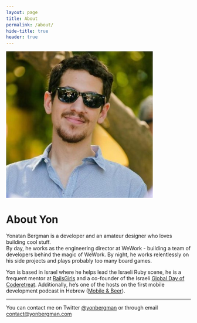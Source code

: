 ```yaml
---
layout: page
title: About
permalink: /about/
hide-title: true
header: true
---
```


<img src='/images/avatar.jpg' class='big-avatar'></img>
<h1 class='about-me'>About Yon</h1>

Yonatan Bergman is a developer and an amateur designer who loves building cool stuff.  
By day, he works as the engineering director at WeWork - building a team of developers behind the magic of WeWork.
By night, he works relentlessly on his side projects and plays probably too many board games.  

Yon is based in Israel where he helps lead the Israeli Ruby scene,
he is a frequent mentor at <a href='http://railsgirls.co.il/'>RailsGirls</a>
and a co-founder of the Israeli <a href='http://coderetreat.co.il/'>Global Day of Coderetreat</a>.
Additionally, he’s one of the hosts on the first mobile development podcast in Hebrew (<a href='http://mobileandbeer.com/'>Mobile & Beer</a>).

---

You can contact me on Twitter [@yonbergman](https://twitter.com/yonbergman) or through email [contact@yonbergman.com](mailto:contact@yonbergman.com)
